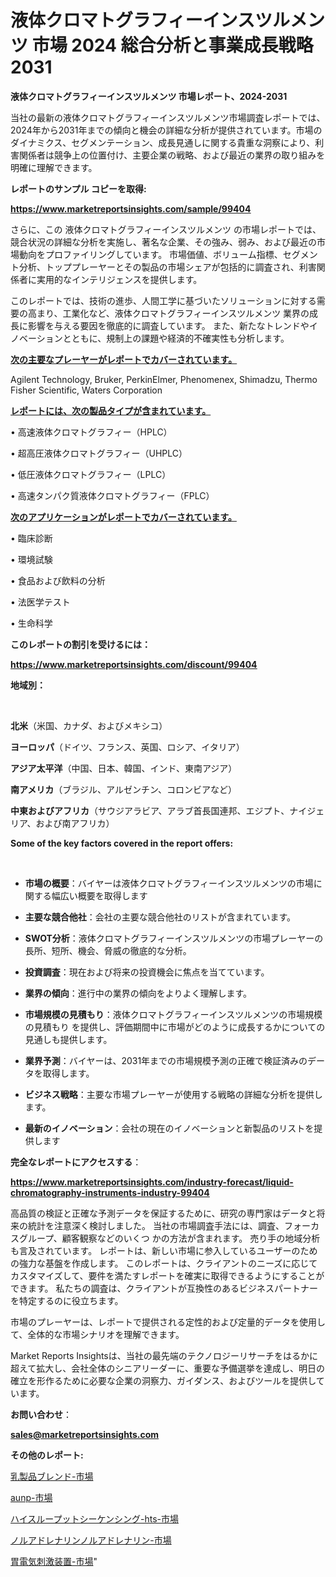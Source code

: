 # 液体クロマトグラフィーインスツルメンツ 市場 2024 総合分析と事業成長戦略 2031

<strong>液体クロマトグラフィーインスツルメンツ 市場レポート、2024-2031</strong>

当社の最新の液体クロマトグラフィーインスツルメンツ市場調査レポートでは、2024年から2031年までの傾向と機会の詳細な分析が提供されています。市場のダイナミクス、セグメンテーション、成長見通しに関する貴重な洞察により、利害関係者は競争上の位置付け、主要企業の戦略、および最近の業界の取り組みを明確に理解できます。



<strong>レポートのサンプル コピーを取得:</strong> <a href=https://www.marketreportsinsights.com/sample/99404>

<strong><u>https://www.marketreportsinsights.com/sample/99404</u></strong></a>

さらに、この 液体クロマトグラフィーインスツルメンツ の市場レポートでは、競合状況の詳細な分析を実施し、著名な企業、その強み、弱み、および最近の市場動向をプロファイリングしています。 市場価値、ボリューム指標、セグメント分析、トッププレーヤーとその製品の市場シェアが包括的に調査され、利害関係者に実用的なインテリジェンスを提供します。

このレポートでは、技術の進歩、人間工学に基づいたソリューションに対する需要の高まり、工業化など、液体クロマトグラフィーインスツルメンツ 業界の成長に影響を与える要因を徹底的に調査しています。 また、新たなトレンドやイノベーションとともに、規制上の課題や経済的不確実性も分析します。



<strong><u>次の主要なプレーヤーがレポートでカバーされています。</u></strong>

Agilent Technology, Bruker, PerkinElmer, Phenomenex, Shimadzu, Thermo Fisher Scientific, Waters Corporation



<strong><u><b>レポートには、次の製品タイプが含まれています。</b></u></strong>

• 高速液体クロマトグラフィー（HPLC）

• 超高圧液体クロマトグラフィー（UHPLC）

• 低圧液体クロマトグラフィー（LPLC）

• 高速タンパク質液体クロマトグラフィー（FPLC）



<strong><u><b>次のアプリケーションがレポートでカバーされています。</b></u></strong>

• 臨床診断

• 環境試験

• 食品および飲料の分析

• 法医学テスト

• 生命科学



<strong><b>このレポートの割引を受けるには：</b></strong>

<a href=https://www.marketreportsinsights.com/discount/99404>

<strong><u>https://www.marketreportsinsights.com/discount/99404</u></strong></a>



<strong>地域別：</strong>

<strong> </strong>



<strong>北米</strong>（米国、カナダ、およびメキシコ）



<strong>ヨーロッパ</strong>（ドイツ、フランス、英国、ロシア、イタリア）



<strong>アジア太平洋</strong>（中国、日本、韓国、インド、東南アジア）



<strong>南アメリカ</strong>（ブラジル、アルゼンチン、コロンビアなど）



<strong>中東およびアフリカ</strong>（サウジアラビア、アラブ首長国連邦、エジプト、ナイジェリア、および南アフリカ）



<strong>Some of the key factors covered in the report offers:</strong>

<strong> </strong>
<ul>
  <li>

<strong>市場の概要</strong>：バイヤーは液体クロマトグラフィーインスツルメンツの市場に関する幅広い概要を取得します</li>
  <li>

<strong>主要な競合他社</strong>：会社の主要な競合他社のリストが含まれています。</li>
  <li>

<strong>SWOT分析</strong>：液体クロマトグラフィーインスツルメンツの市場プレーヤーの長所、短所、機会、脅威の徹底的な分析。</li>
  <li>

<strong>投資調査</strong>：現在および将来の投資機会に焦点を当てています。</li>
  <li>

<strong>業界の傾向</strong>：進行中の業界の傾向をよりよく理解します。</li>
  <li>

<strong>市場規模の見積もり</strong>：液体クロマトグラフィーインスツルメンツの市場規模の見積もり を提供し、評価期間中に市場がどのように成長するかについての見通しも提供します。</li>
  <li>

<strong>業界予測</strong>：バイヤーは、2031年までの市場規模予測の正確で検証済みのデータを取得します。</li>
  <li>

<strong>ビジネス戦略</strong>：主要な市場プレーヤーが使用する戦略の詳細な分析を提供します。</li>
  <li>

<strong>最新のイノベーション</strong>：会社の現在のイノベーションと新製品のリストを提供します</li>
</ul>


<strong>完全なレポートにアクセスする</strong>：

<a href=https://www.marketreportsinsights.com/industry-forecast/liquid-chromatography-instruments-industry-99404>

<strong><u>https://www.marketreportsinsights.com/industry-forecast/liquid-chromatography-instruments-industry-99404</u></strong></a>

高品質の検証と正確な予測データを保証するために、研究の専門家はデータと将来の統計を注意深く検討しました。 当社の市場調査手法には、調査、フォーカスグループ、顧客観察などのいくつ かの方法が含まれます。 売り手の地域分析も言及されています。 レポートは、新しい市場に参入しているユーザーのための強力な基盤を作成します。 このレポートは、クライアントのニーズに応じてカスタマイズして、要件を満たすレポートを確実に取得できるようにすることができます。 私たちの調査は、クライアントが互換性のあるビジネスパートナーを特定するのに役立ちます。

市場のプレーヤーは、レポートで提供される定性的および定量的データを使用して、全体的な市場シナリオを理解できます。

Market Reports Insightsは、当社の最先端のテクノロジーリサーチをはるかに超えて拡大し、会社全体のシニアリーダーに、重要な予備選挙を達成し、明日の確立を形作るために必要な企業の洞察力、ガイダンス、およびツールを提供しています。



<strong><b>お問い合わせ</b></strong>：

<a href=mailto:sales@marketreportsinsights.com>

<strong><u>sales@marketreportsinsights.com</u></strong></a>



<strong>その他のレポート:</strong>

<a href=https://www.linkedin.com/pulse/乳製品ブレンド-市場-2023-新興市場-将来の動向と市場需要-2030-pr-news-hub-jb6bf/>乳製品ブレンド-市場</a>

<a href=https://www.linkedin.com/pulse/aunp-市場-2023-推進要因と成長機会-2030-data-dive-discoveries-24-analysis-lpjsf/>aunp-市場</a>

<a href=https://www.linkedin.com/pulse/ハイスループットシーケンシング-hts-市場-2023-新興市場-将来の動向と市場需要-z2vzf/>ハイスループットシーケンシング-hts-市場</a>

<a href=https://www.linkedin.com/pulse/ノルアドレナリンノルアドレナリン-市場-2023-年のダイナミクスとビジネストレンド-2030-pr-news-hub-obflf/>ノルアドレナリンノルアドレナリン-市場</a>

<a href=https://www.linkedin.com/pulse/胃電気刺激装置-市場-2023-総利益と主要ベンダー-2030-pr-news-hub-0brcf/>胃電気刺激装置-市場</a>"
